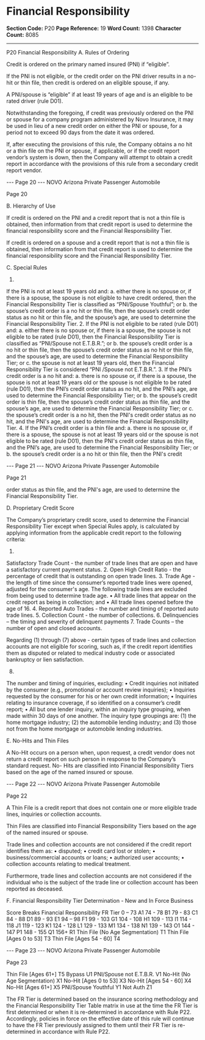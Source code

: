 # Financial Responsibility

**Section Code:** P20
**Page Reference:** 19
**Word Count:** 1398
**Character Count:** 8085

---

P20 Financial Responsibility 
A. 
Rules of Ordering 
 
Credit is ordered on the primary named insured (PNI) if “eligible”. 
 
If the PNI is not eligible, or the credit order on the PNI driver results in a no- hit or thin 
file, then credit is ordered on an eligible spouse, if any. 
 
A PNI/spouse is “eligible” if at least 19 years of age and is an eligible to be rated driver 
(rule D01). 
 
Notwithstanding the foregoing, if credit was previously ordered on the PNI or spouse 
for a company program administered by Novo Insurance, it may be used in lieu of a 
new credit order on either the PNI or spouse, for a period not to exceed 90 days from 
the date it was ordered. 
 
If, after executing the provisions of this rule, the Company obtains a no hit or a thin file 
on the PNI or spouse, if applicable, or if the credit report vendor’s system is down, then 
the Company will attempt to obtain a credit report in accordance with the provisions of 
this rule from a secondary credit report vendor. 
 

--- Page 20 ---
NOVO 
Arizona Private Passenger Automobile 
 
Page 20 
 
B. 
Hierarchy of Use 
 
If credit is ordered on the PNI and a credit report that is not a thin file is obtained, then 
information from that credit report is used to determine the financial responsibility 
score and the Financial Responsibility Tier. 
 
If credit is ordered on a spouse and a credit report that is not a thin file is obtained, then information 
from that credit report is used to determine the financial responsibility score and the Financial 
Responsibility Tier. 
 
C. 
Special Rules 
 
1. 
If the PNI is not at least 19 years old and: 
a. 
either there is no spouse or, if there is a spouse, the spouse is not 
eligible to have credit ordered, then the Financial Responsibility Tier is 
classified as “PNI/Spouse Youthful”; or 
b. 
the spouse’s credit order is a no hit or thin file, then the spouse’s 
credit order status as no hit or thin file, and the spouse’s age, are used 
to determine the Financial Responsibility Tier. 
2. 
If the PNI is not eligible to be rated (rule D01) and: 
a. 
either there is no spouse or, if there is a spouse, the spouse is not 
eligible to be rated (rule D01), then the Financial Responsibility Tier is 
classified as “PNI/Spouse not E.T.B.R.”; or 
b. 
the spouse’s credit order is a no hit or thin file, then the spouse’s credit 
order status as no hit or thin file, and the spouse’s age, are used to 
determine the Financial Responsibility Tier; or 
c. 
the spouse is not at least 19 years old, then the Financial Responsibility 
Tier is considered “PNI /Spouse not E.T.B.R.”. 
3. 
If the PNI’s credit order is a no hit and: 
a. 
there is no spouse or, if there is a spouse, the spouse is not at least 19 
years old or the spouse is not eligible to be rated (rule D01), then the 
PNI’s credit order status as no hit, and the PNI’s age, are used to 
determine the Financial Responsibility Tier; or 
b. 
the spouse’s credit order is thin file, then the spouse’s credit order 
status as thin file, and the spouse’s age, are used to determine the 
Financial Responsibility Tier; or 
c. 
the spouse’s credit order is a no hit, then the PNI's credit order status 
as no hit, and the PNI's age, are used to determine the Financial 
Responsibility Tier. 
4. 
If the PNI’s credit order is a thin file and: 
a. 
there is no spouse or, if there is a spouse, the spouse is not at least 19 
years old or the spouse is not eligible to be rated (rule D01), then the 
PNI's credit order status as thin file, and the PNI’s age, are used to 
determine the Financial Responsibility Tier; or 
b. 
the spouse’s credit order is a no hit or thin file, then the PNI's credit 

--- Page 21 ---
NOVO 
Arizona Private Passenger Automobile 
 
Page 21 
 
order status as thin file, and the PNI's age, are used to determine the 
Financial Responsibility Tier. 
 
D. 
Proprietary Credit Score 
 
The Company’s proprietary credit score, used to determine the Financial Responsibility 
Tier except when Special Rules apply, is calculated by applying information from the 
applicable credit report to the following criteria: 
 
1. 
Satisfactory Trade Count - the number of trade lines that are open and have a 
satisfactory current payment status. 
2. 
Open High Credit Ratio - the percentage of credit that is outstanding on open 
trade lines. 
3. 
Trade Age - the length of time since the consumer’s reported trade lines were 
opened, adjusted for the consumer's age. The following trade lines are 
excluded from being used to determine trade age. 
• 
All trade lines that appear on the credit report as being in collection; 
and 
• 
All trade lines opened before the age of 16. 
4. 
Reported Auto Trades - the number and timing of reported auto trade lines. 
5. 
Collection Count - the number of collections. 
6. 
Delinquencies – the timing and severity of delinquent payments 
7. 
Trade Counts – the number of open and closed accounts.  
 
Regarding (1) through (7) above - certain types of trade lines and collection accounts 
are not eligible for scoring, such as, if the credit report identifies them as disputed or 
related to medical industry code or associated bankruptcy or lien satisfaction. 
 
8. 
The number and timing of inquiries, excluding: 
• 
Credit inquiries not initiated by the consumer (e.g., promotional or 
account review inquiries); 
• 
Inquiries requested by the consumer for his or her own credit information; 
• 
Inquiries relating to insurance coverage, if so identified on a consumer’s 
credit report; 
• 
All but one lender inquiry, within an inquiry type grouping, when made 
within 30 days of one another. The inquiry type groupings are: (1) the 
home mortgage industry; (2) the automobile lending industry; and (3) 
those not from the home mortgage or automobile lending industries. 
 
E. 
No-Hits and Thin Files 
 
A No-Hit occurs on a person when, upon request, a credit vendor does not return a 
credit report on such person in response to the Company’s standard request. No- Hits 
are classified into Financial Responsibility Tiers based on the age of the named insured 
or spouse. 

--- Page 22 ---
NOVO 
Arizona Private Passenger Automobile 
 
Page 22 
 
 
A Thin File is a credit report that does not contain one or more eligible trade 
lines, inquiries or collection accounts. 
 
Thin Files are classified into Financial Responsibility Tiers based on the age of the 
named insured or spouse.  
 
Trade lines and collection accounts are not considered if the credit report identifies 
them as: 
• disputed; 
• credit card lost or stolen; 
• business/commercial accounts or loans; 
• authorized user accounts; 
• collection accounts relating to medical treatment. 
 
Furthermore, trade lines and collection accounts are not considered if the individual 
who is the subject of the trade line or collection account has been reported as 
deceased. 
 
F. 
Financial Responsibility Tier Determination - New and In Force Business 
 
Score Breaks 
Financial Responsibility 
FR Tier 
0 – 73 
A1 
74 - 78 
B1 
79 - 83 
C1 
84 - 88 
D1 
89 - 93 
E1 
94 – 98 
F1 
99 - 103 
G1 
104 - 108 
H1 
109 - 113 
I1 
114 - 118 
J1 
119 - 123 
K1 
124 - 128 
L1 
129 - 133 
M1 
134 - 138 
N1 
139 - 143 
O1 
144 - 147 
P1 
148 - 155 
Q1 
156+ 
R1 
Thin File (No Age Segmentation) 
T1 
Thin File [Ages 0 to 53] 
T3 
Thin File [Ages 54 - 60] 
T4 

--- Page 23 ---
NOVO 
Arizona Private Passenger Automobile 
 
Page 23 
 
Thin File [Ages 61+] 
T5 
Bypass 
U1 
PNI/Spouse not E.T.B.R. 
V1 
No-Hit (No Age Segmentation) 
X1 
No-Hit [Ages 0 to 53] 
X3 
No-Hit [Ages 54 - 60] 
X4 
No-Hit [Ages 61+] 
X5 
PNI/Spouse Youthful 
Y1 
Not Auth 
Z1 
 
The FR Tier is determined based on the insurance scoring methodology and the Financial Responsibility 
Tier Table matrix in use at the time the FR Tier is first determined or when it is re-determined in 
accordance with Rule P22. Accordingly, policies in force on the effective date of this rule will continue 
to have the FR Tier previously assigned to them until their FR Tier is re-determined in accordance with 
Rule P22.